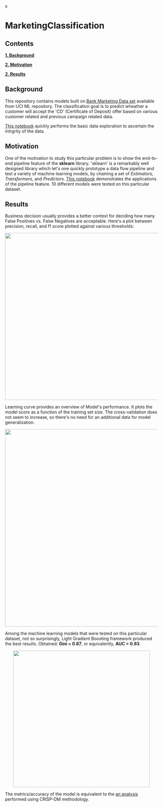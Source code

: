 s
# MarketingClassification

## Contents

[**1. Background**](#background)

[**2. Motivation**](#motivation)

[**2. Results**](#results)

## <a name="background">Background</a>

This repository contains models built on [Bank Marketing Data set](http://archive.ics.uci.edu/ml/datasets/Bank+Marketing) available from UCI ML repository. The classification goal is to predict wheather a customer will accept the 'CD' (Certificate of Deposit) offer based on various customer related and previous campaign related data.

[This notebook](https://nbviewer.jupyter.org/github/des137/MarketingClassification/blob/master/eda.ipynb) quickly performs the basic data exploration to ascertain the intrgrity of the data.

## <a name="motivation">Motivation</a>
One of the motivation to study this particular problem is to show the end-to-end pipeline feature of the **sklearn** library. 
'sklearn' is a remarkably well designed library which let's one quickly prototype a data flow pipeline and test a variety of machine learning models, by chaining a set of *Estimators*, *Transformers*, and *Predictors*. [This notebook](https://nbviewer.jupyter.org/github/des137/MarketingClassification/blob/master/Model.ipynb) demonstrates the applications of the pipeline feature. 10 different models were tested on this particular dataset.

## <a name="results">Results</a>

Business decision usually provides a better context for deciding how many False Positives vs. False Negatives are acceptable. Here's a plot between precision, recall, and f1 score plotted against various thresholds: 

<p align="center">
  <img src="https://github.com/des137/MarketingClassification/blob/master/images/threshold.png" width="550">
</p>

Learning curve provides an overview of Model's performance. It plots the model score as a function of the training set size.
The cross-validation does not seem to increase, so there's no need for an additional data for model generalization.

<p align="center">
  <img src="https://github.com/des137/MarketingClassification/blob/master/images/learn_curve.png" width="650">
</p>

Among the machine learning models that were tested on this particular dataset, not so surprisingly, Light Gradient Boosting framework produced the best results. Obtained: **Gini = 0.87**, or equivalently, **AUC = 0.93**. 

<p align="center">
  <img src="https://github.com/des137/MarketingClassification/blob/master/images/roc_auc.png" width="450">
</p>

The metrics/accuracy of the model is equivalent to the [an analysis](https://core.ac.uk/download/pdf/55616194.pdf) performed using CRISP-DM methodology.

